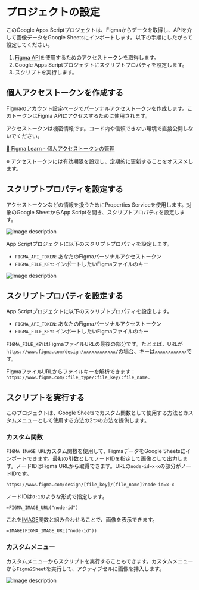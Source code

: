# プロジェクトの設定
このGoogle Apps Scriptプロジェクトは、Figmaからデータを取得し、APIを介して画像データをGoogle Sheetsにインポートします。以下の手順にしたがって設定してください。

1. [Figma API](https://www.figma.com/developers/api)を使用するためのアクセストークンを取得します。
2. Google Apps Scriptプロジェクトにスクリプトプロパティを設定します。
3. スクリプトを実行します。

## 個人アクセストークンを作成する
Figmaのアカウント設定ページでパーソナルアクセストークンを作成します。このトークンはFigma APIにアクセスするために使用されます。

アクセストークンは機密情報です。コード内や信頼できない環境で直接公開しないでください。

[📖 Figma Learn - 個人アクセストークンの管理](https://help.figma.com/hc/en-us/articles/8085703771159-Manage-personal-access-tokens)

※ アクセストークンには有効期限を設定し、定期的に更新することをオススメします。

## スクリプトプロパティを設定する
アクセストークンなどの情報を扱うためにProperties Serviceを使用します。対象のGoogle SheetからApp Scriptを開き、スクリプトプロパティを設定します。

![Image description](https://dev-to-uploads.s3.amazonaws.com/uploads/articles/zyhrsgkxi34qgkw8rpxo.png)

App Scriptプロジェクトに以下のスクリプトプロパティを設定します。

- `FIGMA_API_TOKEN`: あなたのFigmaパーソナルアクセストークン
- `FIGMA_FILE_KEY`: インポートしたいFigmaファイルのキー

![Image description](https://dev-to-uploads.s3.amazonaws.com/uploads/articles/jgg8v3fazw9pk7jyzqly.png)

## スクリプトプロパティを設定する

App Scriptプロジェクトに以下のスクリプトプロパティを設定します。

- `FIGMA_API_TOKEN`: あなたのFigmaパーソナルアクセストークン
- `FIGMA_FILE_KEY`: インポートしたいFigmaファイルのキー

`FIGMA_FILE_KEY`はFigmaファイルURLの最後の部分です。たとえば、URLが`https://www.figma.com/design/xxxxxxxxxxxx/`の場合、キーは`xxxxxxxxxxxx`です。

FigmaファイルURLからファイルキーを解析できます：
`https://www.figma.com/:file_type/:file_key/:file_name.`

## スクリプトを実行する
このプロジェクトは、Google Sheetsでカスタム関数として使用する方法とカスタムメニューとして使用する方法の2つの方法を提供します。

### カスタム関数
`FIGMA_IMAGE_URL`カスタム関数を使用して、FigmaデータをGoogle Sheetsにインポートできます。最初の引数としてノードIDを指定して画像として出力します。ノードIDはFigma URLから取得できます。URLの`node-id=x-x`の部分がノードIDです。

`https://www.figma.com/design/[file_key]/[file_name]?node-id=x-x`

ノードIDは`0:1`のような形式で指定します。

```
=FIGMA_IMAGE_URL("node-id")
```

これを[IMAGE](https://support.google.com/docs/answer/3093333)関数と組み合わせることで、画像を表示できます。

```
=IMAGE(FIGMA_IMAGE_URL("node-id"))
```

### カスタムメニュー
カスタムメニューからスクリプトを実行することもできます。カスタムメニューから`Figma2Sheet`を実行して、アクティブセルに画像を挿入します。

![Image description](https://dev-to-uploads.s3.amazonaws.com/uploads/articles/aq3yjozs802nevlgqiok.png)
